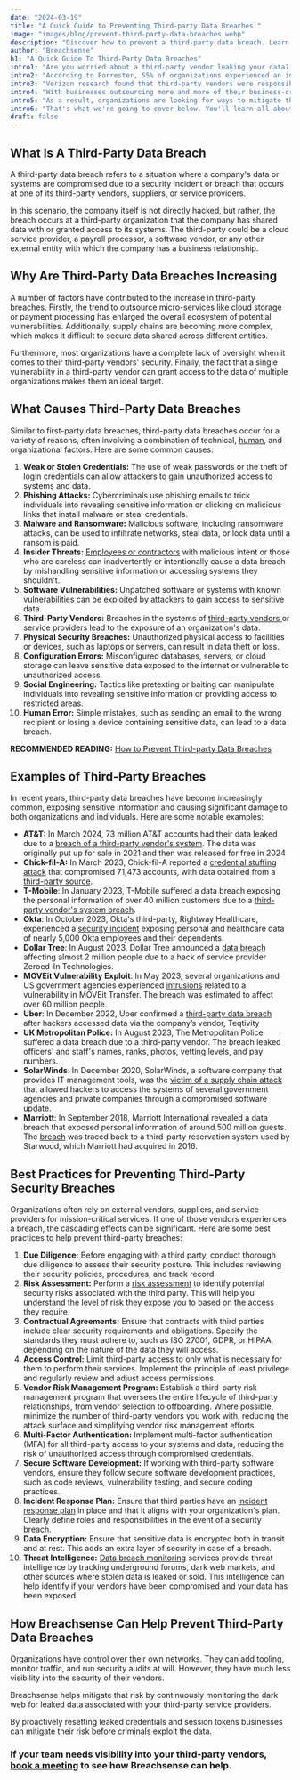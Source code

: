 ```yaml
---
date: "2024-03-19"
title: "A Quick Guide to Preventing Third-party Data Breaches."
image: "images/blog/prevent-third-party-data-breaches.webp"
description: "Discover how to prevent a third-party data breach. Learn ten steps to reduce your risk of a third-party data breach."
author: "Breachsense"
h1: "A Quick Guide To Third-Party Data Breaches"
intro1: "Are you worried about a third-party vendor leaking your data? Wondering how to prevent third-party breaches?"
intro2: "According to Forrester, 55% of organizations experienced an incident or breach involving a third-party provider in 2021."
intro3: "Verizon research found that third-party vendors were responsible for 62% of system Intrusion incidents."
intro4: "With businesses outsourcing more and more of their business-critical data and functionality to third-party vendors, it's no surprise that attackers have focused their efforts there as well."
intro5: "As a result, organizations are looking for ways to mitigate the impact of third-party breaches."
intro6: "That's what we're going to cover below. You'll learn all about the risk of third-party breaches as well as a number of ways you can prevent it from happening."
draft: false
---
```

## What Is A Third-Party Data Breach

A third-party data breach refers to a situation where a company\'s data or systems are compromised due to a security incident or breach that occurs at one of its third-party vendors, suppliers, or service providers.

In this scenario, the company itself is not directly hacked, but rather, the breach occurs at a third-party organization that the company has shared data with or granted access to its systems. The third-party could be a cloud service provider, a payroll processor, a software vendor, or any other external entity with which the company has a business relationship.

## Why Are Third-Party Data Breaches Increasing

A number of factors have contributed to the increase in third-party breaches. Firstly, the trend to outsource micro-services like cloud storage or payment processing has enlarged the overall ecosystem of potential vulnerabilities. Additionally, supply chains are becoming more complex, which makes it difficult to secure data shared across different entities.

Furthermore, most organizations have a complete lack of oversight when it comes to their third-party vendors' security. Finally, the fact that a single vulnerability in a third-party vendor can grant access to the data of multiple organizations makes them an ideal target.

## What Causes Third-Party Data Breaches

Similar to first-party data breaches, third-party data breaches occur for a variety of reasons, often involving a combination of technical, [human](https://www.breachsense.com/blog/data-breach-human-error/), and organizational factors. Here are some common causes:

1. **Weak or Stolen Credentials:** The use of weak passwords or the theft of login credentials can allow attackers to gain unauthorized access to systems and data.
2. **Phishing Attacks:** Cybercriminals use phishing emails to trick individuals into revealing sensitive information or clicking on malicious links that install malware or steal credentials.
3. **Malware and Ransomware:** Malicious software, including ransomware attacks, can be used to infiltrate networks, steal data, or lock data until a ransom is paid.
4. **Insider Threats:** [Employees or contractors](https://www.breachsense.com/blog/insider-threat-data-breach/) with malicious intent or those who are careless can inadvertently or intentionally cause a data breach by mishandling sensitive information or accessing systems they shouldn't.
5. **Software Vulnerabilities:** Unpatched software or systems with known vulnerabilities can be exploited by attackers to gain access to sensitive data.
6. **Third-Party Vendors:** Breaches in the systems of [ third-party vendors ](https://www.breachsense.com/blog/third-party-data-breach/)or service providers lead to the exposure of an organization's data.
7. **Physical Security Breaches:** Unauthorized physical access to facilities or devices, such as laptops or servers, can result in data theft or loss.
8. **Configuration Errors:** Misconfigured databases, servers, or cloud storage can leave sensitive data exposed to the internet or vulnerable to unauthorized access.
9. **Social Engineering:** Tactics like pretexting or baiting can manipulate individuals into revealing sensitive information or providing access to restricted areas.
10. **Human Error:** Simple mistakes, such as sending an email to the wrong recipient or losing a device containing sensitive data, can lead to a data breach.

**RECOMMENDED READING:** [How to Prevent Third-party Data Breaches](https://www.breachsense.com/blog/third-party-data-breach/)

## Examples of Third-Party Breaches

In recent years, third-party data breaches have become increasingly common, exposing sensitive information and causing significant damage to both organizations and individuals. Here are some notable examples:

- **AT&amp;T:** In March 2024, 73 million AT&amp;T accounts had their data leaked due to a [breach of a third-party vendor\'s system](https://www.msn.com/en-us/news/other/at-t-says-massive-breach-didn-t-originate-from-its-systems/ar-BB1k5W8v). The data was originally put up for sale in 2021 and then was released for free in 2024
- **Chick-fil-A:** In March 2023, Chick-fil-A reported a [credential stuffing attack](https://www.breachsense.com/blog/credential-stuffing-attack/) that compromised 71,473 accounts, with data obtained from a [third-party source](https://cybernews.com/news/chick-fil-a-hacked-financial-information-stolen/).
- **T-Mobile**: In January 2023, T-Mobile suffered a data breach exposing the personal information of over 40 million customers due to a [third-party vendor\'s system breach](https://www.theverge.com/2023/1/20/23563825/tmobile-data-breach-api-customer-accounts-hacker-security).
- **Okta**: In October 2023, Okta's third-party, Rightway Healthcare, experienced a [security incident](https://cybernews.com/news/okta-employees-third-party-breach-rightway-healthcare-/) exposing personal and healthcare data of nearly 5,000 Okta employees and their dependents.
- **Dollar Tree**: In August 2023, Dollar Tree announced a [data breach](https://www.securityweek.com/dollar-tree-impacted-by-zeroedin-data-breach-affecting-2-million-individuals/) affecting almost 2 million people due to a hack of service provider Zeroed-In Technologies.
- **MOVEit Vulnerability Exploit**: In May 2023, several organizations and US government agencies experienced [intrusions](https://techcrunch.com/2023/08/25/moveit-mass-hack-by-the-numbers/) related to a vulnerability in MOVEit Transfer. The breach was estimated to affect over 60 million people.
- **Uber**: In December 2022, Uber confirmed a [third-party data breach](https://www.bleepingcomputer.com/news/security/uber-suffers-new-data-breach-after-attack-on-vendor-info-leaked-online/) after hackers accessed data via the company’s vendor, Teqtivity
- **UK Metropolitan Police:** In August 2023, The Metropolitan Police suffered a data breach due to a third-party vendor. The breach leaked officers' and staff's names, ranks, photos, vetting levels, and pay numbers.
- **SolarWinds**: In December 2020, SolarWinds, a software company that provides IT management tools, was the [victim of a supply chain attack](https://www.techtarget.com/whatis/feature/SolarWinds-hack-explained-Everything-you-need-to-know) that allowed hackers to access the systems of several government agencies and private companies through a compromised software update.
- **Marriott**: In September 2018, Marriott International revealed a data breach that exposed personal information of around 500 million guests. The [breach](https://www.wired.com/story/marriott-hacked-yes-again-2020/) was traced back to a third-party reservation system used by Starwood, which Marriott had acquired in 2016.

## Best Practices for Preventing Third-Party Security Breaches

Organizations often rely on external vendors, suppliers, and service providers for mission-critical services. If one of those vendors experiences a breach, the cascading effects can be significant. Here are some best practices to help prevent third-party breaches:

1. **Due Diligence:** Before engaging with a third party, conduct thorough due diligence to assess their security posture. This includes reviewing their security policies, procedures, and track record.
2. **Risk Assessment:** Perform a [risk assessment](https://www.breachsense.com/blog/data-risk-management/) to identify potential security risks associated with the third party. This will help you understand the level of risk they expose you to based on the access they require.
3. **Contractual Agreements:** Ensure that contracts with third parties include clear security requirements and obligations. Specify the standards they must adhere to, such as ISO 27001, GDPR, or HIPAA, depending on the nature of the data they will access.
4. **Access Control:** Limit third-party access to only what is necessary for them to perform their services. Implement the principle of least privilege and regularly review and adjust access permissions.
5. **Vendor Risk Management Program:** Establish a third-party risk management program that oversees the entire lifecycle of third-party relationships, from vendor selection to offboarding. Where possible, minimize the number of third-party vendors you work with, reducing the attack surface and simplifying vendor risk management efforts.
6. **Multi-Factor Authentication:** Implement multi-factor authentication (MFA) for all third-party access to your systems and data, reducing the risk of unauthorized access through compromised credentials.
7. **Secure Software Development:** If working with third-party software vendors, ensure they follow secure software development practices, such as code reviews, vulnerability testing, and secure coding practices.
8. **Incident Response Plan:** Ensure that third parties have an [incident response plan](https://www.breachsense.com/blog/data-breach-response-checklist/) in place and that it aligns with your organization's plan. Clearly define roles and responsibilities in the event of a security breach.
9. **Data Encryption:** Ensure that sensitive data is encrypted both in transit and at rest. This adds an extra layer of security in case of a breach.
10. **Threat Intelligence:** [Da](https://www.breachsense.com/data-breach-monitoring/)[ta brea](https://www.breachsense.com/data-breach-monitoring/)[ch monitoring](https://www.breachsense.com/data-breach-monitoring/) services provide threat intelligence by tracking underground forums, dark web markets, and other sources where stolen data is leaked or sold. This intelligence can help identify if your vendors have been compromised and your data has been exposed.

## How Breachsense Can Help Prevent Third-Party Data Breaches

Organizations have control over their own networks. They can add tooling, monitor traffic, and run security audits at will. However, they have much less visibility into the security of their vendors.

Breachsense helps mitigate that risk by continuously monitoring the dark web for leaked data associated with your third-party service providers. 

By proactively resetting leaked credentials and session tokens businesses can mitigate their risk before criminals exploit the data.

### If your team needs visibility into your third-party vendors, [book a meeting](https://www.breachsense.com/book-demo/) to see how Breachsense can help.
